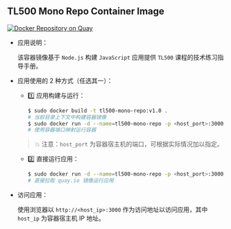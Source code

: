 ## TL500 Mono Repo Container Image

[![Docker Repository on Quay](https://quay.io/repository/alberthua/tl500-mono-repo/status "Docker Repository on Quay")](https://quay.io/repository/alberthua/tl500-mono-repo)

- 应用说明：

  该容器镜像基于 `Node.js` 构建 `JavaScript` 应用提供 `TL500` 课程的技术练习指导手册。

- 应用使用的 2 种方式（任选其一）：

  - 1️⃣ 应用构建与运行：

    ```bash
    $ sudo docker build -t tl500-mono-repo:v1.0 .
    # 当前目录上下文中构建容器镜像
    $ sudo docker run -d --name=tl500-mono-repo -p <host_port>:3000 tl500-mono-repo:v1.0
    # 使用容器端口映射运行容器
    ```

  > 💥 注意：`host_port` 为容器宿主机的端口，可根据实际情况加以指定。

  - 2️⃣ 直接运行应用：

    ```bash
    $ sudo docker run -d --name=tl500-mono-repo -p <host_port>:3000 quay.io/alberthua/tl500-mono-repo:v1.0
    # 直接拉取 quay.io 镜像运行应用
    ```    

- 访问应用：

  使用浏览器以 `http://<host_ip>:3000` 作为访问地址以访问应用，其中 `host_ip` 为容器宿主机 IP 地址。
  
